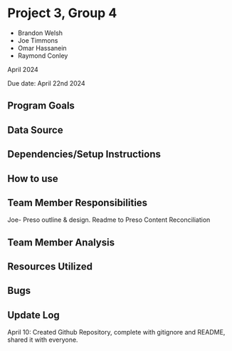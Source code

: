 # Project 3, Group 4
- Brandon Welsh
- Joe Timmons
- Omar Hassanein
- Raymond Conley

April 2024

Due date: April 22nd 2024

## Program Goals


## Data Source


## Dependencies/Setup Instructions


## How to use


## Team Member Responsibilities

Joe- Preso outline & design. 
     Readme to Preso Content Reconciliation 
## Team Member Analysis


## Resources Utilized


## Bugs


## Update Log
April 10: Created Github Repository, complete with gitignore and README, shared it with everyone.
